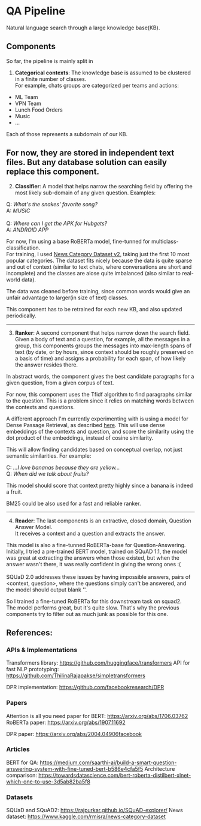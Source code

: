 # QA Pipeline

Natural language search through a large knowledge base(KB).

## Components

So far, the pipeline is mainly split in


1. **Categorical contexts**: The knowledge base is assumed to be clustered in a finite number of classes. <br>
For example, chats groups are categorized per teams and actions:
* ML Team
* VPN Team
* Lunch Food Orders
* Music
* ...

Each of those represents a subdomain of our KB.

For now, they are stored in independent text files. But any database solution can easily replace this component. 
---

2. **Classifier**: A model that helps narrow the searching field by offering the most likely sub-domain of any given question.
Examples:

  Q: *What's the snakes' favorite song?*<br>
  A: *MUSIC*<br>
  <br>
  Q: *Where can I get the APK for Hubgets?*<br>
  A: *ANDROID APP*<br>
  
For now, I'm using a base RoBERTa model, fine-tunned for multiclass-classification.<br>
For training, I used [News Category Dataset v2](https://www.kaggle.com/rmisra/news-category-dataset), taking just the first 10 most popular categories. The dataset fits nicely because the data is quite sparse and out of context (similar to text chats, where conversations are short and incomplete) and the classes are alose quite imbalanced (also similar to real-world data).<br>

The data was cleaned before training, since common words would give an unfair advantage to larger(in size of text) classes.

This component has to be retrained for each new KB, and also updated periodically.

---

3. **Ranker**: A second component that helps narrow down the search field.
Given a body of text and a question, for example, all the messages in a group, this components groups the messages into max-length spans of text (by date, or by hours, since context should be roughly preserved on a basis of time) and assigns a probability for each span, of how likely the answer resides there. <br>

In abstract words, the component gives the best candidate paragraphs for a given question, from a given corpus of text.

For now, this component uses the Tfidf algorithm to find paragraphs similar to the question. This is a problem since it relies on matching words between the contexts and questions.<br>

A different approach I'm currently experimenting with is using a model for Dense Passage Retrieval, as described [here](https://arxiv.org/abs/2004.04906). This will use dense embeddings of the contexts and question, and score the similarity using the dot product of the embeddings, instead of cosine similarity.

This will allow finding candidates based on conceptual overlap, not just semantic similarities. For example:


C: *...I love bananas because they are yellow...*<br>
Q: *When did we talk about fruits?*<br>

This model should score that context pretty highly since a banana is indeed a fruit.<br>

BM25 could be also used for a fast and reliable ranker.

---
4. **Reader**: The last components is an extractive, closed domain, Question Answer Model.<br>
It receives a context and a question and extracts the answer.<br>

This model is also a fine-tunned RoBERTa-base for Question-Answering.<br>
Initially, I tried a pre-trained BERT model, trained on SQuAD 1.1, the model was great at extracting the answers when those existed, but when the answer wasn't there, it was really confident in giving the wrong ones :(<br>
<br>
SQUaD 2.0 addresses these issues by having impossible answers, pairs of <context, question>, where the questions simply can't be answered, and the model should output blank ''. <br>

So I trained a fine-tuned RoBERTa for this downstream task on squad2.<br>
The model performs great, but it's quite slow. That's why the previous components try to filter out as much junk as possible for this one.


## References:

### APIs & Implementations
Transformers library: https://github.com/huggingface/transformers
API for fast NLP prototyping: https://github.com/ThilinaRajapakse/simpletransformers

DPR implementation: https://github.com/facebookresearch/DPR

### Papers
Attention is all you need paper for BERT: https://arxiv.org/abs/1706.03762
RoBERTa paper: https://arxiv.org/abs/1907.11692

DPR paper: https://arxiv.org/abs/2004.04906facebook 

### Articles
BERT for QA: https://medium.com/saarthi-ai/build-a-smart-question-answering-system-with-fine-tuned-bert-b586e4cfa5f5
Architecture comparison: https://towardsdatascience.com/bert-roberta-distilbert-xlnet-which-one-to-use-3d5ab82ba5f8

### Datasets
SQUaD and SQuAD2: https://rajpurkar.github.io/SQuAD-explorer/
News dataset: https://www.kaggle.com/rmisra/news-category-dataset


